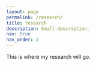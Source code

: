 ```yaml
---
layout: page
permalink: /research/
title: research
description: Small description.
nav: true
nav_order: 2
---
```


This is where my research will go.